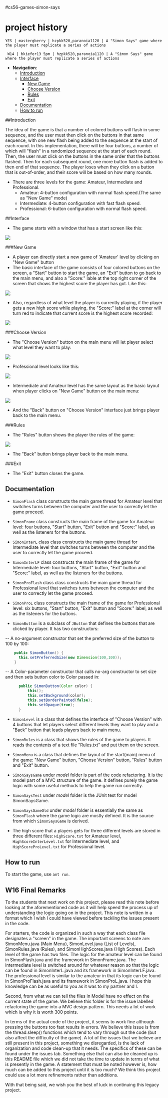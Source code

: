 #cs56-games-simon-says

project history
===============
```
YES | mastergberry | hzpkk520,paranoia1120 | A "Simon Says" game where the player must replicate a series of actions
```
```
 W14 | bkiefer13 5pm | hzpkk520,paranoia1120 | A "Simon Says" game where the player must replicate a series of actions
```


 - __Navigation__: 
   - [Introduction](https://github.com/PARanOiA1120/cs56-games-simon-says/blob/master/README.md#introduction)
   - [Interface](https://github.com/PARanOiA1120/cs56-games-simon-says/blob/master/README.md#interface)
      - [New Game](https://github.com/PARanOiA1120/cs56-games-simon-says/blob/master/README.md#new-game)
      - [Choose Version](https://github.com/PARanOiA1120/cs56-games-simon-says/blob/master/README.md#choose-version)
	  - [Rules](https://github.com/PARanOiA1120/cs56-games-simon-says/blob/master/README.md#rules)
	  - [Exit](https://github.com/PARanOiA1120/cs56-games-simon-says/blob/master/README.md#exit)
   - [Documentation](https://github.com/PARanOiA1120/cs56-games-simon-says/blob/master/README.md#documentation)
   - [How to run](https://github.com/PARanOiA1120/cs56-games-simon-says/blob/master/README.md#how-to-run)


##Introduction

 The idea of the game is that a number of colored buttons will flash in some sequence, and the user must then click on the buttons in that same sequence, with one new flash being added to the sequence at the start of each round.  In this implementation, there will be four buttons, a number of which will "flash" in a randomized sequence at the start of each round. Then, the user must click on the buttons in the same order that the buttons flashed. Then for each subsequent round, one more button flash is added to then end of that sequence. The player loses when they click on a button that is out-of-order, and their score will be based on how many rounds.
 
 - There are three levels for the game: Amateur, Intermediate and Professional.
   - Amateur: 4-button configuration with normal flash speed.(The same as "New Game" mode)
   - Intermediate: 4-button configuration with fast flash speed.
   - Professional: 6-button configuration with normal flash speed.


##Interface

* The game starts with a window that has a start screen like this:

![](http://i.imgur.com/Xf5B1lY.png)


###New Game

* A player can directly start a new game of 'Amateur' level by clicking on "New Game" button
* The basic interface of the game consists of four colored buttons on the screen, a "Start" button to start the game, an "Exit" button to go back to the main menu, and also a "Score:" lable at the top right corner of the screen that shows the highest score the player has got. Like this:

![](http://i.imgur.com/OlnZek7.png)

* Also, regardless of what level the player is currently playing, if the player gets a new high score while playing, the "Score:" label at the corner will turn red to indicate that current score is the highest score recorded:

![](http://i.imgur.com/N04a0kb.png)


###Choose Version
* The "Choose Version" button on the main menu will let player select what level they want to play:

![](http://i.imgur.com/sUST0nA.png)

* Professional level looks like this: 

![](http://i.imgur.com/2om18pt.png?1)

* Intermediate and Amateur level has the same layout as the basic layout when player clicks on "New Game" button on the main menu:

![](http://i.imgur.com/OlnZek7.png)

* And the "Back" button on "Choose Version" interface just brings player back to the main menu.


###Rules
* The "Rules" button shows the player the rules of the game:

![](http://i.imgur.com/Wi5zycs.png)

* The "Back" button brings player back to the main menu.


###Exit
* The "Exit" button closes the game.


## Documentation

* `SimonFlash` class constructs the main game thread for Amateur level that switches turns between the computer and the user to correctly let the game proceed.

* `SimonFrame` class constructs the main frame of the game for Amateur level: four buttons, "Start" button, "Exit" button and "Score:" label, as well as the listeners for the buttons.

* `SimonInterL` class class constructs the main game thread for Intermediate level that switches turns between the computer and the user to correctly let the game proceed.

* `SimonInterLF` class constructs the main frame of the game for Intermediate level: four buttons, "Start" button, "Exit" button and "Score:" label, as well as the listeners for the buttons.

* `SimonProFlash` class class constructs the main game thread for Professional level that switches turns between the computer and the user to correctly let the game proceed.

* `SimonProL` class constructs the main frame of the game for Professional level: six buttons, "Start" button, "Exit" button and "Score:" label, as well as the listeners for the buttons.



* `SimonButton` is a subclass of `JButton` that defines the buttons that are clicked by player. It has two constructors:

-- A no-argument constructor that set the preferred size of the button to 100 by 100:

```java
    public SimonButton() {
	  this.setPreferredSize(new Dimension(100,100));
	}
```
-- A Color-parameter constructor that calls no-arg constructor to set size and then sets button color to Color passed in:

```java
      public SimonButton(Color color) { 
	      this();
	      this.setBackground(color);
	      this.setBorderPainted(false);
	      this.setOpaque(true);
	  }
```

* `SimonLevel` is a class that defines the interface of "Choose Version" with 4 buttons that let players select different levels they want to play and a "Back" button that leads players back to main menu. 

* `SimonRules` is a class that shows the rules of the game to players. It reads the contents of a text file "Rules.txt" and put them on the screen.

* `SimonMenu` is a class that defines the layout of the start(main) menu of the game: "New Game" button, "Choose Version" button, "Rules" button and "Exit" button.

* `SimonSaysGame` under *model* folder is part of the code refactoring. It is the model part of a MVC structure of the game. It defines purely the game logic with some useful methods to help the game run correctly.

* `SimonSaysTest` under *model* folder is the JUnit test for model SimonSaysGame.

* `SimonSaysGameOld` under *model* folder is essentially the same as `SimonFlash` where the game logic are mostly defined. It is the source from which `SimonSaysGame` is derived.

* The high score that a players gets for three different levels are stored in three different files: `HighScore.txt` for Amateur level, `HighScoreInterLevel.txt` for Intermediate level, and `HighScoreProLevel.txt` for Professional level.


## How to run 
To start the game, use `ant run`. 


## W16 Final Remarks
To the students that next work on this project, please read this note before looking at the aforementioned code as it will help speed the process up of understanding the logic going on in the project. This note is written in a format which I wish I could have viewed before tackling the issues present in the code.

For starters, the code is organized in such a way that each class file designates a "screen" in the game. The important screens to note are: SimonMenu.java (Main Menu), SimonLevel.java (List of Levels), SimonRules.java (Rules), and SimonHighScores.java (High Scores). Each level of the game has two files. The logic for the amateur level can be found in SimonFlash.java and the framework in SimonFrame.java. The intermediate level is switched around for whatever reason so that the logic can be found in SimonInterL.java and its framework in SimonInterLF.java. The professional level is similar to the amateur in that its logic can be found in SimonProFlash.java and its framework in SimonProL.java. I hope this knowledge can be as useful to you as it was to my partner and I.

Second, from what we can tell the files in Model have no effect on the current state of the game. We believe this folder is for the issue labelled refactoring the game into a MVC design pattern. This needs a lot of work which is why it is worth 300 points.

In terms of the actual code of the project, it seems to work fine although pressing the buttons too fast results in errors. We believe this issue is from the thread.sleep() functions which tend to vary through out the code (but also affect the difficulty of the game). A lot of the issues that we believe are still present in this project, something we disregarded, is the lack of organization and code clean-up that it needs. The specifics of these can be found under the issues tab. Something else that can also be cleaned up is this README file which we did not take the time to update in terms of what is presently in the game. A statement that must be noted however is, how much can be added to this project until it is too much? We think this project could use a lot more refinements rather than additions.

With that being said, we wish you the best of luck in continuing this legacy project. 

